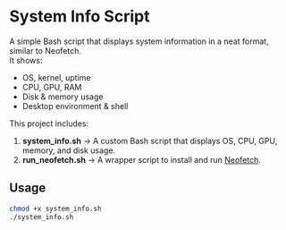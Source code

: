 # System Info Script

A simple Bash script that displays system information in a neat format, similar to Neofetch.  
It shows:
- OS, kernel, uptime
- CPU, GPU, RAM
- Disk & memory usage
- Desktop environment & shell

This project includes:
1. **system_info.sh** → A custom Bash script that displays OS, CPU, GPU, memory, and disk usage.  
2. **run_neofetch.sh** → A wrapper script to install and run [Neofetch](https://github.com/dylanaraps/neofetch).

## Usage
```bash
chmod +x system_info.sh
./system_info.sh
